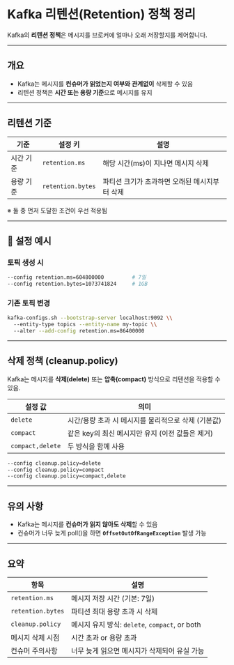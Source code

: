 # Kafka 리텐션(Retention) 정책 정리

Kafka의 **리텐션 정책**은 메시지를 브로커에 얼마나 오래 저장할지를 제어합니다.

---

## 개요

- Kafka는 메시지를 **컨슈머가 읽었는지 여부와 관계없이** 삭제할 수 있음
- 리텐션 정책은 **시간 또는 용량 기준**으로 메시지를 유지

---

## 리텐션 기준

| 기준       | 설정 키         | 설명 |
|------------|------------------|------|
| 시간 기준  | `retention.ms`   | 해당 시간(ms)이 지나면 메시지 삭제 |
| 용량 기준  | `retention.bytes`| 파티션 크기가 초과하면 오래된 메시지부터 삭제 |

※ 둘 중 먼저 도달한 조건이 우선 적용됨

---

## 🔧 설정 예시

### 토픽 생성 시

```bash
--config retention.ms=604800000         # 7일
--config retention.bytes=1073741824     # 1GB
```

### 기존 토픽 변경

```bash
kafka-configs.sh --bootstrap-server localhost:9092 \\
  --entity-type topics --entity-name my-topic \\
  --alter --add-config retention.ms=86400000
```

---

## 삭제 정책 (cleanup.policy)

Kafka는 메시지를 **삭제(delete)** 또는 **압축(compact)** 방식으로 리텐션을 적용할 수 있음.

| 설정 값 | 의미 |
|---------|------|
| `delete` | 시간/용량 초과 시 메시지를 물리적으로 삭제 (기본값) |
| `compact` | 같은 key의 최신 메시지만 유지 (이전 값들은 제거) |
| `compact,delete` | 두 방식을 함께 사용 |

```bash
--config cleanup.policy=delete
--config cleanup.policy=compact
--config cleanup.policy=compact,delete
```

---

## 유의 사항

- Kafka는 메시지를 **컨슈머가 읽지 않아도 삭제**할 수 있음
- 컨슈머가 너무 늦게 poll()을 하면 **`OffsetOutOfRangeException`** 발생 가능

---

## 요약

| 항목 | 설명 |
|------|------|
| `retention.ms` | 메시지 저장 시간 (기본: 7일) |
| `retention.bytes` | 파티션 최대 용량 초과 시 삭제 |
| `cleanup.policy` | 메시지 유지 방식: `delete`, `compact`, or both |
| 메시지 삭제 시점 | 시간 초과 or 용량 초과 |
| 컨슈머 주의사항 | 너무 늦게 읽으면 메시지가 삭제되어 유실 가능 |